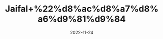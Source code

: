 ---
title: 'Jaifal+%22%d8%ac%d8%a7%d8%a6%d9%81%d9%84'
date: '2022-11-24' 
metatag: '' 
inventory: '0' 
draft: false 
# meta description 
shortDescripton: 'Nutmeg%22+Jaifal+is+valued+as+a+potent+aphrodisiac%2c+digestive+stimulant%2c+essential+oil+easing+the+pain+associated+with+headaches+and+treats+common+cold%2c+cough+and+asthma'
description: 'Spices+%d9%85%d8%b5%d8%a7%d9%84%d8%ad%db%92'
longdescription: ''
tags: ''
brand: ''
subCategory: ''
unit: '10 gm-Pk'
sellCount: '0'
featured: False
# product Price
price: '30.0'
# Product Short Description
shortDescription: 'Nutmeg%22+Jaifal+is+valued+as+a+potent+aphrodisiac%2c+digestive+stimulant%2c+essential+oil+easing+the+pain+associated+with+headaches+and+treats+common+cold%2c+cough+and+asthma'
productID: 'EAF5182F-212A-ED11-9968-005056B3A416'
type: 'products'
category: 'Spices+%d9%85%d8%b5%d8%a7%d9%84%d8%ad%db%92' 
thumnailproduct: 'https://eraconnect.blob.core.windows.net/product-images/aminsaddiquidawakhana/EAF5182F-212A-ED11-9968-005056B3A416.webp' 
images:
  - image: 'https://eraconnect.blob.core.windows.net/product-images/aminsaddiquidawakhana/EAF5182F-212A-ED11-9968-005056B3A416.webp'  
Variants:
---